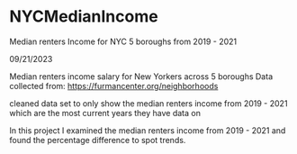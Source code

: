 # NYCMedianIncome
Median renters Income for NYC 5 boroughs from 2019 - 2021

09/21/2023

Median renters income salary for New Yorkers across 5 boroughs Data collected from: https://furmancenter.org/neighborhoods

cleaned data set to only show the median renters income from 2019 - 2021 which are the most current years they have data on

In this project I examined the median renters income from 2019 - 2021 and found the percentage difference to spot trends.
